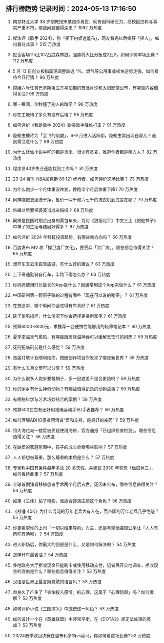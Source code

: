 
## 排行榜趋势 记录时间：2024-05-13 17:16:50
  
  1. 南京林业大学 38 岁副教授宋某自杀离世，网传因科研压力，高校回应称与事实严重不符，哪些问题值得深思？ 1092 万热度
    
  2. 媒体评《歌手 2024》，称「撕下内娱遮羞布」，网友看完以后疯狂「摇人」，如何看待此事？ 515 万热度
    
  3. 掘金客场115比107战胜森林狼，强势将大比分扳成2比2，如何评价本场比赛？ 112 万热度
    
  4. 5 月 13 日创业板指震荡调整跌近 1%，燃气等公用事业板块逆势走强，如何看待今日行情？ 96 万热度
    
  5. 嫦娥六号任务巴基斯坦立方星拍摄的首批月球和太阳影像公布，有哪些内容值得关注? 96 万热度
    
  6. 哪一瞬间，你秒懂了别人的暗示？ 96 万热度
    
  7. 你在工地待了多久有没有后悔？ 95 万热度
    
  8. 如何评价《我是歌手 2024》欧美歌手降维打击？ 91 万热度
    
  9. 隐翅虫被称为「会飞的硫酸」，6-9 月进入活跃期，隐翅虫常出现在哪儿？遇到需注意什么？ 88 万热度
    
  10. 为什么修仙小说中吃的都是灵米，很少有灵麦，难道作者都是南方人？ 82 万热度
    
  11. 程序员43岁失业还能找到工作吗？ 81 万热度
    
  12. 23-24 赛季 NBA尼克斯 89:121 步行者，如何评价这场比赛？ 73 万热度
    
  13. 为什么跑步一个月体重没咋变，停跑半个月后体重下降? 70 万热度
    
  14. 同样能把衣服洗干净，售价一两千和六七千的洗衣机到底差在哪？ 70 万热度
    
  15. 结婚以后要把婆婆当成亲妈吗？ 68 万热度
    
  16. 同样是民国时期苦出身的黄包车夫，为何《狼烟北平》中文三比《骆驼祥子》中祥子的生活与结局好得多？ 67 万热度
    
  17. 如何评价 2024 年科技投资趋势，有哪些新方向吗？ 66 万热度
    
  18. 百度发布 MV 称「捍卫度厂文化」，要丢弃「大厂病」，哪些信息值得关注？ 65 万热度
    
  19. 想开车去云南自驾旅游，有什么好的建议？ 63 万热度
    
  20. 上下班通勤骑自行车，半路下雨怎么办？ 63 万热度
    
  21. 你妈妈使用时长最长的App是什么？她通常用这个App来做什么？ 61 万热度
    
  22. 中国研制第一颗原子弹的过程有哪些「现在可以说的秘密」？ 61 万热度
    
  23. 在旅途中，哪个瞬间你会觉得有车真好？ 61 万热度
    
  24. 除了家电损坏，什么情况下你会选择更换新家电？ 61 万热度
    
  25. 预算6000-8000元，求推荐一台便携性能够用的轻薄笔记本？ 60 万热度
    
  26. 夏季来临天气愈热，有哪些厨房降温神器可以缓解烹饪时的闷热？ 59 万热度
    
  27. 死刑犯临刑前是什么感觉？ 59 万热度
    
  28. 首届灯塔计划顺利结项，跟随创作项目你发现了哪些新世界？ 59 万热度
    
  29. 有什么五月文案可以分享？ 59 万热度
    
  30. 为什么很多人跑步要戴帽子，多一层遮盖不是会更热吗？ 59 万热度
    
  31. 你的家乡有什么神奇动物？有哪些值得记录的动物故事？ 59 万热度
    
  32. 有哪些科学与艺术巧妙结合的案例？ 59 万热度
    
  33. 预算500左右有无好用准确运动手环/手表推荐？ 59 万热度
    
  34. 如何理解ADHD患者阿清说“爱和支持，是最好的良药”？ 59 万热度
    
  35. 恒大海花岛一楼盘被质疑使用海砂，官方通报「已组织检查检测」，哪些信息值得关注？ 58 万热度
    
  36. 在缺爱的家庭氛围中，孩子的成长会受哪些影响？ 57 万热度
    
  37. 人人都想被尊重，那么尊重的本质是什么？ 57 万热度
    
  38. 专家称中国有条件每年多放 20 多天假，并建议 2030 年实现「做四休三」，如何看待此事？ 57 万热度
    
  39. 全球首例猪肾移植患者手术两个月后去世，死因未公布，哪些信息值得关注？ 56 万热度
    
  40. 如果《三体》拍了电影，谁适合饰演庄颜这个角色？ 56 万热度
    
  41. 《战锤 40K》为什么混沌的万年老兵大有人在，而帝国的万年老兵几乎绝迹？ 55 万热度
    
  42. 你更希望你的上司「一切以结果导向」为主，还是希望他兼顾公平让「人人有肉吃有汤喝」？ 54 万热度
    
  43. 进入职场后，你最大的困惑是什么，又是如何解决的？ 54 万热度
    
  44. 怎样开车最省油？ 54 万热度
    
  45. 多地政务大厅拒收现金只能刷卡或使用移动支付，记者展开实地调查，拒收现金的理由是什么？哪些信息值得关注？ 53 万热度
    
  46. 汉语是世界上最言简意赅的语言吗？ 53 万热度
    
  47. 单身久了产生了「害怕投入感情」的心理，这属于「心理防御」吗？如何缓解？ 53 万热度
    
  48. 如何评价小说《三国演义》中庞统这一角色？ 53 万热度
    
  49. 如何设计一个在《英雄联盟》中非常平衡，在《DOTA2》却无法处理的英雄？ 53 万热度
    
  50. 23/24赛季欧冠决赛在温布利多特vs皇马，你如何看这场比赛? 52 万热度
    